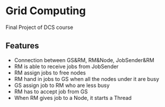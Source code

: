# Grid Computing
Final Project of DCS course

## Features
- Connection between GS&RM, RM&Node, JobSender&RM
- RM is able to receive jobs from JobSender
- RM assign jobs to free nodes
- RM hand in jobs to GS when all the nodes under it are busy
- GS assign job to RM who are less busy
- RM has to accept job from GS
- When RM gives job to a Node, it starts a Thread
